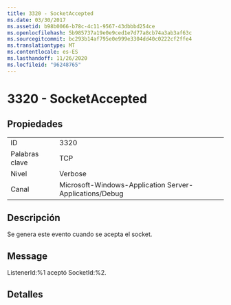 ```yaml
---
title: 3320 - SocketAccepted
ms.date: 03/30/2017
ms.assetid: b98b0066-b78c-4c11-9567-43dbbbd254ce
ms.openlocfilehash: 5b985737a19e0e9ced1e7d77a8cb74a3ab3af63c
ms.sourcegitcommit: bc293b14af795e0e999e3304dd40c0222cf2ffe4
ms.translationtype: MT
ms.contentlocale: es-ES
ms.lasthandoff: 11/26/2020
ms.locfileid: "96248765"
---
```

# <a name="3320---socketaccepted"></a>3320 - SocketAccepted

## <a name="properties"></a>Propiedades  
  
|||  
|-|-|  
|ID|3320|  
|Palabras clave|TCP|  
|Nivel|Verbose|  
|Canal|Microsoft-Windows-Application Server-Applications/Debug|  
  
## <a name="description"></a>Descripción  

 Se genera este evento cuando se acepta el socket.  
  
## <a name="message"></a>Message  

 ListenerId:%1 aceptó SocketId:%2.  
  
## <a name="details"></a>Detalles
